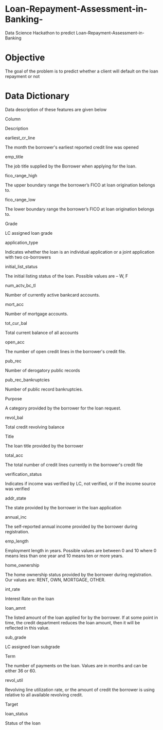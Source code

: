 # Loan-Repayment-Assessment-in-Banking-
Data Science Hackathon to predict Loan-Repayment-Assessment-in-Banking
# Objective
The goal of the problem is to predict whether a client will default on the loan repayment or not

# Data Dictionary

Data description of these features are given below 

Column 

Description 

earliest_cr_line 

The month the borrower's earliest reported credit line was opened 

emp_title 

The job title supplied by the Borrower when applying for the loan. 

fico_range_high 

The upper boundary range the borrower’s FICO at loan origination belongs to. 

fico_range_low 

The lower boundary range the borrower’s FICO at loan origination belongs to. 

Grade 

LC assigned loan grade 

application_type 

Indicates whether the loan is an individual application or a joint application with two co-borrowers 

initial_list_status 

The initial listing status of the loan. Possible values are – W, F 

num_actv_bc_tl 

Number of currently active bankcard accounts. 

mort_acc 

Number of mortgage accounts. 

tot_cur_bal 

Total current balance of all accounts 

open_acc 

The number of open credit lines in the borrower's credit file. 

pub_rec 

Number of derogatory public records 

pub_rec_bankruptcies 

Number of public record bankruptcies. 

Purpose 

A category provided by the borrower for the loan request. 

revol_bal 

Total credit revolving balance 

Title 

The loan title provided by the borrower 

total_acc 

The total number of credit lines currently in the borrower's credit file 

verification_status 

 Indicates if income was verified by LC, not verified, or if the income source was verified 

addr_state 

The state provided by the borrower in the loan application 

annual_inc 

The self-reported annual income provided by the borrower during registration. 

emp_length 

Employment length in years. Possible values are between 0 and 10 where 0 means less than one year and 10 means ten or more years. 

home_ownership 

The home ownership status provided by the borrower during registration. Our values are: RENT, OWN, MORTGAGE, OTHER. 

int_rate 

Interest Rate on the loan 

loan_amnt 

The listed amount of the loan applied for by the borrower. If at some point in time, the credit department reduces the loan amount, then it will be reflected in this value. 

sub_grade 

LC assigned loan subgrade 

Term 

The number of payments on the loan. Values are in months and can be either 36 or 60. 

revol_util 

Revolving line utilization rate, or the amount of credit the borrower is using relative to all available revolving credit. 

Target 

 

loan_status 

Status of the loan 

